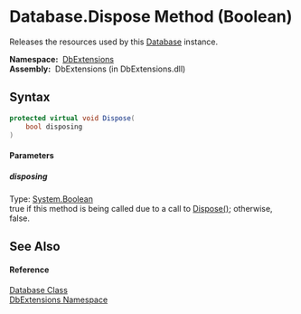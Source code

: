 Database.Dispose Method (Boolean)
=================================
Releases the resources used by this [Database][1] instance.

  **Namespace:**  [DbExtensions][2]  
  **Assembly:**  DbExtensions (in DbExtensions.dll)

Syntax
------

```csharp
protected virtual void Dispose(
	bool disposing
)
```

#### Parameters

##### *disposing*
Type: [System.Boolean][3]  
 true if this method is being called due to a call to [Dispose()][4]; otherwise, false.


See Also
--------

#### Reference
[Database Class][1]  
[DbExtensions Namespace][2]  

[1]: README.md
[2]: ../README.md
[3]: http://msdn.microsoft.com/en-us/library/a28wyd50
[4]: Dispose.md